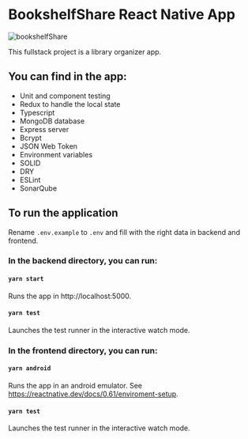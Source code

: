 # BookshelfShare React Native App

![bookshelfShare](https://i.ibb.co/G9r3J1v/ic-launcher.png)

This fullstack project is a library organizer app.

## You can find in the app:
* Unit and component testing
* Redux to handle the local state
* Typescript
* MongoDB database
* Express server
* Bcrypt
* JSON Web Token
* Environment variables
* SOLID
* DRY
* ESLint
* SonarQube

## To run the application

Rename `.env.example` to `.env` and fill with the right data in backend and frontend. 

### In the backend directory, you can run:

#### `yarn start`
Runs the app in http://localhost:5000.

#### `yarn test`
Launches the test runner in the interactive watch mode.

### In the frontend directory, you can run:

#### `yarn android`
Runs the app in an android emulator. See https://reactnative.dev/docs/0.61/enviroment-setup.

#### `yarn test`
Launches the test runner in the interactive watch mode.
